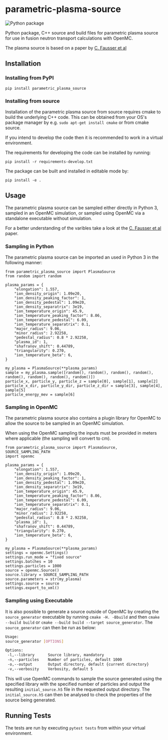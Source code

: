 # parametric-plasma-source

![Python package](https://github.com/DanShort12/parametric-plasma-source/workflows/Python%20package/badge.svg)

Python package, C++ source and build files for parametric plasma source for use in fusion neutron transport calculations with OpenMC.

The plasma source is based on a paper by [C. Fausser et al](https://www.sciencedirect.com/science/article/pii/S0920379612000853)

## Installation

### Installing from PyPI

```pip install parametric_plasma_source```

### Installing from source

Installation of the parametric plasma source from source requires cmake to build the underlying C++ code. This can be obtained from
your OS's package manager by e.g. `sudo apt-get install cmake` or from cmake source.

If you intend to develop the code then it is recommended to work in a virtual environment.

The requirements for developing the code can be installed by running:

```pip install -r requirements-develop.txt```

The package can be built and installed in editable mode by:

```pip install -e .```

## Usage

The parametric plasma source can be sampled either directly in Python 3, sampled in an OpenMC simulation, or sampled using OpenMC via a standalone executable without simulation.

For a better understanding of the varibles take a look at the [C. Fausser et al](https://www.sciencedirect.com/science/article/pii/S0920379612000853) paper.

### Sampling in Python

The parametric plasma source can be imported an used in Python 3 in the following manner:

```[python]
from parametric_plasma_source import PlasmaSource
from random import random

plasma_params = {
    "elongation": 1.557,
    "ion_density_origin": 1.09e20,
    "ion_density_peaking_factor": 1,
    "ion_density_pedestal": 1.09e20,
    "ion_density_separatrix": 3e19,
    "ion_temperature_origin": 45.9,
    "ion_temperature_peaking_factor": 8.06,
    "ion_temperature_pedestal": 6.09,
    "ion_temperature_separatrix": 0.1,
    "major_radius": 9.06,
    "minor_radius": 2.92258,
    "pedestal_radius": 0.8 * 2.92258,
    "plasma_id": 1,
    "shafranov_shift": 0.44789,
    "triangularity": 0.270,
    "ion_temperature_beta": 6,
}

my_plasma = PlasmaSource(**plasma_params)
sample = my_plasma.sample([random(), random(), random(), random(), random(), random(), random(), random()])
particle_x, particle_y, particle_z = sample[0], sample[1], sample[2]
particle_x_dir, particle_y_dir, particle_z_dir = sample[3], sample[4], sample[5]
particle_energy_mev = sample[6]
```

### Sampling in OpenMC

The parametric plasma source also contains a plugin library for OpenMC to allow the source to be sampled in an OpenMC simulation.

When using the OpenMC sampling the inputs must be provided in meters where applicable (the sampling will convert to cm).

```[python]
from parametric_plasma_source import PlasmaSource, SOURCE_SAMPLING_PATH
import openmc

plasma_params = {
    "elongation": 1.557,
    "ion_density_origin": 1.09e20,
    "ion_density_peaking_factor": 1,
    "ion_density_pedestal": 1.09e20,
    "ion_density_separatrix": 3e19,
    "ion_temperature_origin": 45.9,
    "ion_temperature_peaking_factor": 8.06,
    "ion_temperature_pedestal": 6.09,
    "ion_temperature_separatrix": 0.1,
    "major_radius": 9.06,
    "minor_radius": 2.92258,
    "pedestal_radius": 0.8 * 2.92258,
    "plasma_id": 1,
    "shafranov_shift": 0.44789,
    "triangularity": 0.270,
    "ion_temperature_beta": 6,
}

my_plasma = PlasmaSource(**plasma_params)
settings = openmc.Settings()
settings.run_mode = "fixed source"
settings.batches = 10
settings.particles = 1000
source = openmc.Source()
source.library = SOURCE_SAMPLING_PATH
source.parameters = str(my_plasma)
settings.source = source
settings.export_to_xml()
```

### Sampling using Executable

It is also possible to generate a source outside of OpenMC by creating the `source_generator` executable by running `cmake -H. -Bbuild` and then `cmake --build build` or `cmake --build build --target source_generator`. The `source_generator` can then be run as below:

```bash
Usage:
source_generator [OPTIONS]

Options:
 -l,--library      Source library, mandatory
 -n,--particles    Number of particles, default 1000
 -o,--output       Output directory, default {current directory}
 -v,--verbosity    Verbosity, default 5
 ```

This will use OpenMC commands to sample the source generated using the specified library with the specified number of particles and output the resulting `initial_source.h5` file in the requested output directory. The `initial_source.h5` can then be analysed to check the properties of the source being generated.

## Running Tests

The tests are run by executing `pytest tests` from within your virtual environment.
